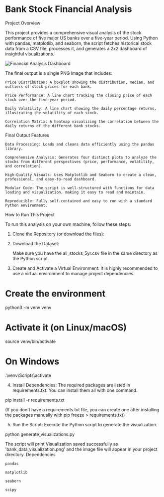 # Bank Stock Financial Analysis
Project Overview

This project provides a comprehensive visual analysis of the stock performance of five major US banks over a five-year period. Using Python with pandas, matplotlib, and seaborn, the script fetches historical stock data from a CSV file, processes it, and generates a 2x2 dashboard of insightful visualizations.

<img src="bank_data_visualization.jpg" alt="Financial Analysis Dashboard" style="pointer-events: none;">


The final output is a single PNG image that includes:

    Price Distribution: A boxplot showing the distribution, median, and outliers of stock prices for each bank.

    Price Performance: A line chart tracking the closing price of each stock over the five-year period.

    Daily Volatility: A line chart showing the daily percentage returns, illustrating the volatility of each stock.

    Correlation Matrix: A heatmap visualizing the correlation between the daily returns of the different bank stocks.

Final Output
Features

    Data Processing: Loads and cleans data efficiently using the pandas library.

    Comprehensive Analysis: Generates four distinct plots to analyze the stocks from different perspectives (price, performance, volatility, and correlation).

    High-Quality Visuals: Uses Matplotlib and Seaborn to create a clean, professional, and easy-to-read dashboard.

    Modular Code: The script is well-structured with functions for data loading and visualization, making it easy to read and maintain.

    Reproducible: Fully self-contained and easy to run with a standard Python environment.

How to Run This Project

To run this analysis on your own machine, follow these steps:

1. Clone the Repository (or download the files):

2. Download the Dataset:

    Make sure you have the all_stocks_5yr.csv file in the same directory as the Python script.

3. Create and Activate a Virtual Environment:
It is highly recommended to use a virtual environment to manage project dependencies.

# Create the environment
python3 -m venv venv

# Activate it (on Linux/macOS)
source venv/bin/activate

# On Windows
.\venv\Scripts\activate

4. Install Dependencies:
The required packages are listed in requirements.txt. You can install them all with one command.

pip install -r requirements.txt

(If you don't have a requirements.txt file, you can create one after installing the packages manually with pip freeze > requirements.txt)

5. Run the Script:
Execute the Python script to generate the visualization.

python generate_visualizations.py

The script will print Visualization saved successfully as 'bank_data_visualization.png' and the image file will appear in your project directory.
Dependencies

    pandas

    matplotlib

    seaborn

    scipy
